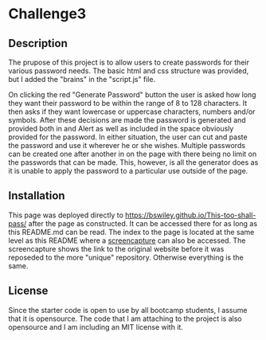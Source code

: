 # Challenge3

## Description

The prupose of this project is to allow users to create passwords for their various password needs.  The basic html and css structure was provided, but I added the "brains" in the "script.js" file.  

On clicking the red "Generate Password" button the user is asked how long they want their password to be within the range of 8 to 128 characters. It then asks if they want lowercase or uppercase characters, numbers and/or symbols.  After these decisions are made the password is generated and provided both in and Alert as well as included in the space obviously provided for the password.  In either situation, the user can cut and paste the password and use it wherever he or she wishes.  Multiple passwords can be created one after another in on the page with there being no limit on the passwords that can be made.  This, however, is all the generator does as it is unable to apply the password to a particular use outside of the page. 

## Installation

This page was deployed directly to https://bswiley.github.io/This-too-shall-pass/ after the page as constructed.  It can be accessed there for as long as this README.md can be read.  The index to the page is located at the same level as this README where a [screencapture](./screencapture.png) can also be accessed.  The screencapture shows the link to the original website before it was reposeded to the more "unique" repository.  Otherwise everything is the same. 

## License
Since the starter code is open to use by all bootcamp students, I assume that it is opensource.  The code that I am attaching to the project is also opensource and I am including an MIT license with it.

